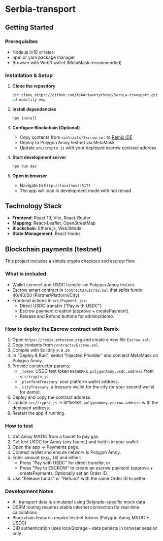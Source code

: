 # Serbia-transport

## Getting Started

### Prerequisites

- Node.js (v18 or later)
- npm or yarn package manager
- Browser with Web3 wallet (MetaMask recommended)

### Installation & Setup

1. **Clone the repository**

   ```bash
   git clone https://github.com/AskArtwentythree/Serbia-transport.git
   cd mobility-mvp
   ```

2. **Install dependencies**

   ```bash
   npm install
   ```

3. **Configure Blockchain (Optional)**

   - Copy contents from `contracts/Escrow.sol` to [Remix IDE](https://remix.ethereum.org)
   - Deploy to Polygon Amoy testnet via MetaMask
   - Update `src/crypto.js` with your deployed escrow contract address

4. **Start development server**

   ```bash
   npm run dev
   ```

5. **Open in browser**
   - Navigate to `http://localhost:5173`
   - The app will load in development mode with hot reload

## Technology Stack

- **Frontend**: React 19, Vite, React-Router
- **Mapping**: React-Leaflet, OpenStreetMap
- **Blockchain**: Ethers.js, Web3Modal
- **State Management**: React Hooks

## Blockchain payments (testnet)

This project includes a simple crypto checkout and escrow flow.

### What is included

- Wallet connect and USDC transfer on Polygon Amoy testnet.
- Escrow smart contract in `contracts/Escrow.sol` that splits funds 40/40/20 (Partner/Platform/City).
- Frontend actions in `src/Payment.jsx`:
  - Direct USDC transfer ("Pay with USDC").
  - Escrow payment creation (approve + createPayment).
  - Release and Refund buttons for admins/demo.

### How to deploy the Escrow contract with Remix

1. Open `https://remix.ethereum.org` and create a new file `Escrow.sol`.
2. Copy contents from `contracts/Escrow.sol`.
3. Compile with Solidity `0.8.20`.
4. In "Deploy & Run", select "Injected Provider" and connect MetaMask on Polygon Amoy.
5. Provide constructor params:
   - `_token`: USDC test token `NETWORKS.polygonAmoy.usdc.address` from `src/crypto.js`.
   - `_platformTreasury`: your platform wallet address.
   - `_cityTreasury`: a treasury wallet for the city (or your second wallet for demo).
6. Deploy and copy the contract address.
7. Update `src/crypto.js` → `NETWORKS.polygonAmoy.escrow.address` with the deployed address.
8. Restart the app if running.

### How to test

1. Get Amoy MATIC from a faucet to pay gas.
2. Get test USDC for Amoy (any faucet) and hold it in your wallet.
3. Open the app → Payments page.
4. Connect wallet and ensure network is Polygon Amoy.
5. Enter amount (e.g., `10`) and either:
   - Press "Pay with USDC" for direct transfer, or
   - Press "Pay to ESCROW" to create an escrow payment (approve + createPayment). Optionally set an Order ID.
6. Use "Release funds" or "Refund" with the same Order ID to settle.

### Development Notes

- All transport data is simulated using Belgrade-specific mock data
- OSRM routing requires stable internet connection for real-time calculations
- Blockchain features require testnet tokens (Polygon Amoy MATIC + USDC)
- DID authentication uses localStorage - data persists in browser session only
